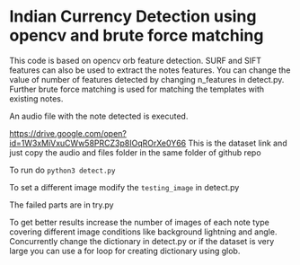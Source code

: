 # Indian Currency Detection using opencv and brute force matching

This code is based on opencv orb feature detection. SURF and SIFT features can also be used to extract the notes features. 
You can change the value of number of features detected by changing n_features in detect.py. Further brute force matching is used for matching the templates with existing notes. 

An audio file with the note detected is executed.


https://drive.google.com/open?id=1W3xMiVxuCWw58PRCZ3p8IOqROrXe0Y66 
This is the dataset link and just copy the audio and files folder in the same folder of github repo


To run do
```python3 detect.py```

To set a different image modify the ```testing_image``` in detect.py

The failed parts are in try.py

To get better results increase the number of images of each note type covering different image conditions like background lightning and angle. Concurrently change the dictionary in detect.py or if the dataset is very large you can use a for loop for creating dictionary using glob. 


